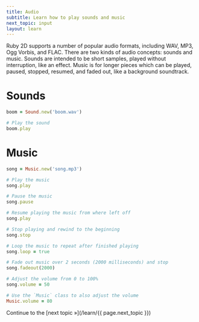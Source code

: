 ```yaml
---
title: Audio
subtitle: Learn how to play sounds and music
next_topic: input
layout: learn
---
```


Ruby 2D supports a number of popular audio formats, including WAV, MP3, Ogg Vorbis, and FLAC. There are two kinds of audio concepts: sounds and music. Sounds are intended to be short samples, played without interruption, like an effect. Music is for longer pieces which can be played, paused, stopped, resumed, and faded out, like a background soundtrack.

# Sounds

```ruby
boom = Sound.new('boom.wav')

# Play the sound
boom.play
```

# Music

```ruby
song = Music.new('song.mp3')

# Play the music
song.play

# Pause the music
song.pause

# Resume playing the music from where left off
song.play

# Stop playing and rewind to the beginning
song.stop

# Loop the music to repeat after finished playing
song.loop = true

# Fade out music over 2 seconds (2000 milliseconds) and stop
song.fadeout(2000)

# Adjust the volume from 0 to 100%
song.volume = 50

# Use the `Music` class to also adjust the volume
Music.volume = 80
```

Continue to the [next topic »](/learn/{{ page.next_topic }})
